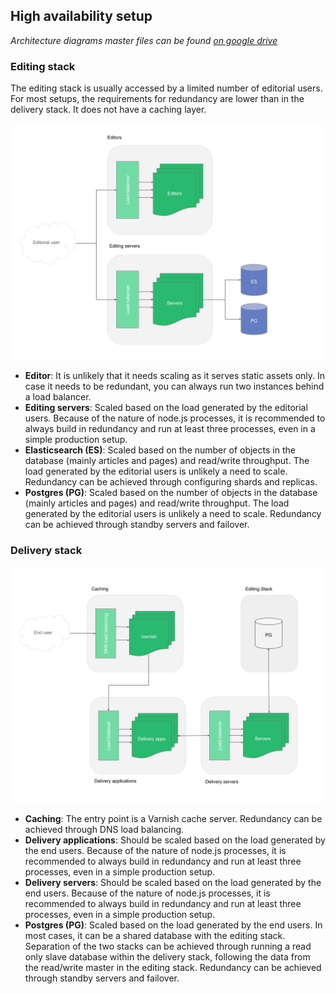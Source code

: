 ## High availability setup

_Architecture diagrams master files can be found [on google drive](https://docs.google.com/document/d/1TQhW3HtzurI78kinxUCqf5OxG3RSoiEURXEn4AIztP0/edit#heading=h.snjxmn1ywzn)_

### Editing stack
The editing stack is usually accessed by a limited number of editorial users. For most setups, the requirements for redundancy are lower than in the delivery stack. It does not have a caching layer. 

![API Link](./architecture-editing.png)

- **Editor**: It is unlikely that it needs scaling as it serves static assets only. In case it needs to be redundant, you can always run two instances behind a load balancer.
- **Editing servers**: Scaled based on the load generated by the editorial users. Because of the nature of node.js processes, it is recommended to always build in redundancy and run at least three processes, even in a simple production setup.
- **Elasticsearch (ES)**: Scaled based on the number of objects in the database (mainly articles and pages) and read/write throughput. The load generated by the editorial users is unlikely a need to scale. Redundancy can be achieved through configuring shards and replicas.
- **Postgres (PG)**: Scaled based on the number of objects in the database (mainly articles and pages) and read/write throughput. The load generated by the editorial users is unlikely a need to scale. Redundancy can be achieved through standby servers and failover.

### Delivery stack
![API Link](./architecture-delivery.png)

- **Caching**: The entry point is a Varnish cache server. Redundancy can be achieved through DNS load balancing.
- **Delivery applications**: Should be scaled based on the load generated by the end users. Because of the nature of node.js processes, it is recommended to always build in redundancy and run at least three processes, even in a simple production setup.
- **Delivery servers**: Should be scaled based on the load generated by the end users. Because of the nature of node.js processes, it is recommended to always build in redundancy and run at least three processes, even in a simple production setup.
- **Postgres (PG)**: Scaled based on the load generated by the end users. In most cases, it can be a shared database with the editing stack. Separation of the two stacks can be achieved through running a read only slave database within the delivery stack, following the data from the read/write master in the editing stack. Redundancy can be achieved through standby servers and failover.



